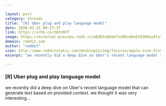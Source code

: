 ```yaml
---

layout: post
category: threads
title: "[R] Uber plug and play language model"
date: 2020-01-15 00:27:37
link: https://vrhk.co/383zNYT
image: https://external-preview.redd.it/mEUDfebOdeTn2NGsm6nEI62Wkky9lztQwH1aVM1psFU.jpg?width=480&height=251.308900524&auto=webp&s=31d44f7b4f1e4e755c0af98d98a4790e62fe25d0
domain: reddit.com
author: "reddit"
icon: http://www.redditstatic.com/desktop2x/img/favicon/apple-icon-57x57.png
excerpt: "we recently did a deep dive on Uber's recent language model that can generate text based on provided context. we thought it was very interesting..."

---
```


### [R] Uber plug and play language model

we recently did a deep dive on Uber's recent language model that can generate text based on provided context. we thought it was very interesting...